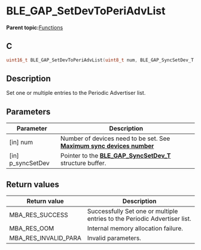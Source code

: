 # BLE\_GAP\_SetDevToPeriAdvList

**Parent topic:**[Functions](GUID-0DD261BF-40D6-42CD-8806-9B93D259D1CC.md)

## C

```c
uint16_t BLE_GAP_SetDevToPeriAdvList(uint8_t num, BLE_GAP_SyncSetDev_T *p_syncSetDev);
```

## Description

Set one or multiple entries to the Periodic Advertiser list.

## Parameters

|Parameter|Description|
|---------|-----------|
|\[in\] num|Number of devices need to be set. See **[Maximum sync devices number](GUID-F4479ED6-70C2-44A7-A4CD-980FD23D71AA.md)**|
|\[in\] p\_syncSetDev|Pointer to the **[BLE\_GAP\_SyncSetDev\_T](GUID-24F829FB-DF38-485B-918A-0B967B1761DD.md)** structure buffer.|

## Return values

|Return value|Description|
|------------|-----------|
|MBA\_RES\_SUCCESS|Successfully Set one or multiple entries to the Periodic Advertiser list.|
|MBA\_RES\_OOM|Internal memory allocation failure.|
|MBA\_RES\_INVALID\_PARA|Invalid parameters.|

